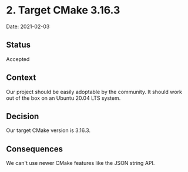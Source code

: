 # 2. Target CMake 3.16.3

Date: 2021-02-03

## Status

Accepted

## Context

Our project should be easily adoptable by the community.
It should work out of the box on an Ubuntu 20.04 LTS system.

## Decision

Our target CMake version is 3.16.3.

## Consequences

We can't use newer CMake features like the JSON string API.
